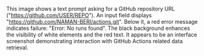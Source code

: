 This image shows a text prompt asking for a GitHub repository URL ("https://github.com/USER/REPO"). An input field displays "https://github.com/NAMAN-BERI/actions.git". Below it, a red error message indicates failure: "Error: No runs found". The black background enhances the visibility of white elements and the red text. It appears to be an interface screenshot demonstrating interaction with GitHub Actions related data retrieval.
